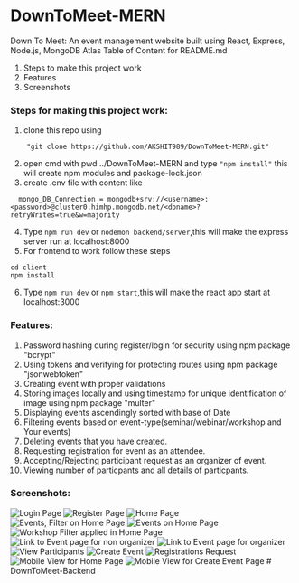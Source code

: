 # DownToMeet-MERN
Down To Meet: An event management website built using React, Express, Node.js, MongoDB Atlas
Table of Content for README.md
1) Steps to make this project work
2) Features
3) Screenshots


### Steps for making this project work:
1) clone this repo using 
```
    "git clone https://github.com/AKSHIT989/DownToMeet-MERN.git"
```
2) open cmd with pwd ../DownToMeet-MERN and type 
```"npm install"``` this will create npm  modules and package-lock.json
3) create .env file with content like<br>
```
  mongo_DB_Connection = mongodb+srv://<username>:<password>@cluster0.himhp.mongodb.net/<dbname>?retryWrites=true&w=majority
```
4) Type ```npm run dev``` or ```nodemon backend/server```,this will make the express server run at localhost:8000
5) For frontend to work follow these steps
```
cd client
npm install
``` 
6) Type ```npm run dev``` or ```npm start```,this will make the react app start at localhost:3000

### Features:
1) Password hashing during register/login for security using npm package "bcrypt"
2) Using tokens and verifying for protecting routes using npm package "jsonwebtoken"
3) Creating event with proper validations
4) Storing images locally and using timestamp for unique identification of image using npm package "multer"
5) Displaying events ascendingly sorted with base of Date
6) Filtering events based on event-type(seminar/webinar/workshop and Your events)
7) Deleting events that you have created.
8) Requesting registration for event as an attendee.
9) Accepting/Rejecting participant request as an organizer of event.
10) Viewing number of particpants and all details of particpants.


### Screenshots:
![Login Page](https://github.com/AKSHIT989/DownToMeet-MERN/blob/master//client/src/assets/Screenshots/ss1.png?raw=true)
![Register Page](https://github.com/AKSHIT989/DownToMeet-MERN/blob/master//client/src/assets/Screenshots/ss2.png?raw=true)
![Home Page](https://github.com/AKSHIT989/DownToMeet-MERN/blob/master//client/src/assets/Screenshots/ss3.png?raw=true)
![Events, Filter on Home Page](https://github.com/AKSHIT989/DownToMeet-MERN/blob/master//client/src/assets/Screenshots/ss4.png?raw=true)
![Events on Home Page](https://github.com/AKSHIT989/DownToMeet-MERN/blob/master//client/src/assets/Screenshots/ss5.png?raw=true)
![Workshop Filter applied in Home Page](https://github.com/AKSHIT989/DownToMeet-MERN/blob/master//client/src/assets/Screenshots/ss6.png?raw=true)
![Link to Event page for non organizer](https://github.com/AKSHIT989/DownToMeet-MERN/blob/master//client/src/assets/Screenshots/ss7.png?raw=true)
![Link to Event page for organizer](https://github.com/AKSHIT989/DownToMeet-MERN/blob/master//client/src/assets/Screenshots/ss8.png?raw=true)
![View Participants](https://github.com/AKSHIT989/DownToMeet-MERN/blob/master//client/src/assets/Screenshots/ss9.png?raw=true)
![Create Event](https://github.com/AKSHIT989/DownToMeet-MERN/blob/master//client/src/assets/Screenshots/ss10.png?raw=true)
![Registrations Request](https://github.com/AKSHIT989/DownToMeet-MERN/blob/master//client/src/assets/Screenshots/ss11.png?raw=true)
![Mobile View for Home Page](https://github.com/AKSHIT989/DownToMeet-MERN/blob/master//client/src/assets/Screenshots/ss12.png?raw=true)
![Mobile View for Create Event Page](https://github.com/AKSHIT989/DownToMeet-MERN/blob/master//client/src/assets/Screenshots/ss13.png?raw=true)
#   D o w n T o M e e t - B a c k e n d  
 